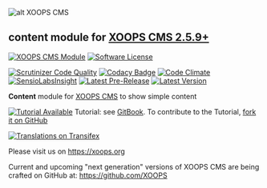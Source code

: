 ![alt XOOPS CMS](https://xoops.org/images/logoXoops4GithubRepository.png)
## content module for  [XOOPS CMS 2.5.9+](https://xoops.org)
[![XOOPS CMS Module](https://img.shields.io/badge/XOOPS%20CMS-Module-blue.svg)](https://xoops.org)
[![Software License](https://img.shields.io/badge/license-GPL-brightgreen.svg?style=flat)](LICENSE)

[![Scrutinizer Code Quality](https://img.shields.io/scrutinizer/g/mambax7/content.svg?style=flat)](https://scrutinizer-ci.com/g/mambax7/content/?branch=master)
[![Codacy Badge](https://api.codacy.com/project/badge/Grade/95b12220e0ac4056b9af52af708379c9)](https://www.codacy.com/app/mambax7/content)
[![Code Climate](https://img.shields.io/codeclimate/github/mambax7/content.svg?style=flat)](https://codeclimate.com/github/mambax7/content)
[![SensioLabsInsight](https://insight.sensiolabs.com/projects/f48090dc-a770-49b6-b895-6db50b08e3c4/mini.png)](https://insight.sensiolabs.com/projects/f48090dc-a770-49b6-b895-6db50b08e3c4)
[![Latest Pre-Release](https://img.shields.io/github/tag/aerograf/content.svg?style=flat)](https://github.com/aerograf/content/tags/)
[![Latest Version](https://img.shields.io/github/release/aerograf/content.svg?style=flat)](https://github.com/aerograf/content/releases/)

**Content** module for [XOOPS CMS](https://xoops.org) to show simple content

[![Tutorial Available](https://xoops.org/images/tutorial-available-blue.svg)](https://www.gitbook.com/book/xoops/content-tutorial/) Tutorial: see [GitBook](https://www.gitbook.com/book/xoops/content-tutorial/).
To contribute to the Tutorial, [fork it on GitHub](https://github.com/XoopsDocs/content-tutorial)

[![Translations on Transifex](https://xoops.org/images/translations-transifex-blue.svg)](https://www.transifex.com/xoops)

Please visit us on https://xoops.org

Current and upcoming "next generation" versions of XOOPS CMS are being crafted on GitHub at: https://github.com/XOOPS
